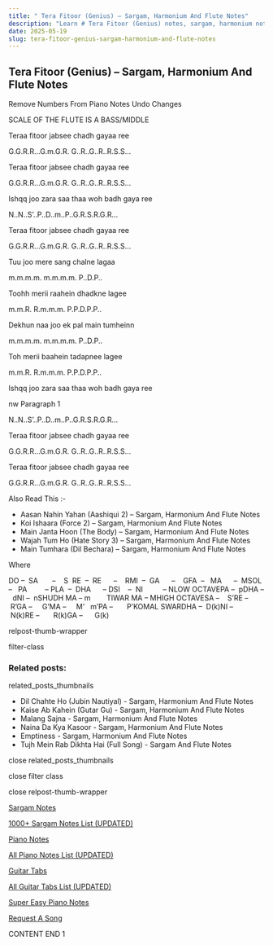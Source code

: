 ```yaml
---
title: " Tera Fitoor (Genius) – Sargam, Harmonium And Flute Notes"
description: "Learn # Tera Fitoor (Genius) notes, sargam, harmonium notations and flute notes. Easy step-by-step tutorial for beginners."
date: 2025-05-19
slug: tera-fitoor-genius-sargam-harmonium-and-flute-notes
---
```


## Tera Fitoor (Genius) – Sargam, Harmonium And Flute Notes

Remove Numbers From Piano Notes
Undo Changes

SCALE OF THE FLUTE IS A BASS/MIDDLE

Teraa fitoor jabsee chadh gayaa ree

G.G.R.R…G.m.G.R. G..R..G..R..R.S.S…

Teraa fitoor jabsee chadh gayaa ree

G.G.R.R…G.m.G.R. G..R..G..R..R.S.S…

Ishqq joo zara saa thaa woh badh gaya ree

N..N..S’..P..D..m..P..G.R.S.R.G.R…

Teraa fitoor jabsee chadh gayaa ree

G.G.R.R…G.m.G.R. G..R..G..R..R.S.S…

Tuu joo mere sang chalne lagaa

m.m.m.m. m.m.m.m. P..D.P..

Toohh merii raahein dhadkne lagee

m.m.R. R.m.m.m. P.P.D.P.P..

Dekhun naa joo ek pal main tumheinn

m.m.m.m. m.m.m.m. P..D.P..

Toh merii baahein tadapnee lagee

m.m.R. R.m.m.m. P.P.D.P.P..

Ishqq joo zara saa thaa woh badh gaya ree

nw Paragraph 1

N..N..S’..P..D..m..P..G.R.S.R.G.R…

Teraa fitoor jabsee chadh gayaa ree

G.G.R.R…G.m.G.R. G..R..G..R..R.S.S…

Teraa fitoor jabsee chadh gayaa ree

G.G.R.R…G.m.G.R. G..R..G..R..R.S.S…

Also Read This :-

- Aasan Nahin Yahan (Aashiqui 2) – Sargam, Harmonium And Flute Notes
- Koi Ishaara (Force 2) – Sargam, Harmonium And Flute Notes
- Main Janta Hoon (The Body) – Sargam, Harmonium And Flute Notes
- Wajah Tum Ho (Hate Story 3) – Sargam, Harmonium And Flute Notes
- Main Tumhara (Dil Bechara) – Sargam, Harmonium And Flute Notes

Where

DO –  SA       –    S  RE  –  RE      –    RMI  –  GA      –    GFA  –   MA      –  MSOL  –   PA         – PLA  –  DHA      – DSI    –  NI          – NLOW OCTAVEPA –  pDHA –  dNI –  nSHUDH MA – m        TIWAR MA – MHIGH OCTAVESA –    S’RE –     R’GA –     G’MA –     M’   m’PA –       P’KOMAL SWARDHA –  D(k)NI –       N(k)RE –       R(k)GA –      G(k)

relpost-thumb-wrapper

filter-class

### Related posts:

related_posts_thumbnails

- Dil Chahte Ho (Jubin Nautiyal) - Sargam, Harmonium And Flute Notes
- Kaise Ab Kahein (Gutar Gu) - Sargam, Harmonium And Flute Notes
- Malang Sajna - Sargam, Harmonium And Flute Notes
- Naina Da Kya Kasoor - Sargam, Harmonium And Flute Notes
- Emptiness - Sargam, Harmonium And Flute Notes
- Tujh Mein Rab Dikhta Hai (Full Song) - Sargam And Flute Notes

close related_posts_thumbnails

close filter class

close relpost-thumb-wrapper

[Sargam Notes](/sargam-notes.html)

[1000+ Sargam Notes List (UPDATED)](/all-songs-list-sargam-notes.html)

[Piano Notes](/piano-notes.html)

[All Piano Notes List (UPDATED)](/all-songs-list-piano-notes.html)

[Guitar Tabs](/guitar-tabs.html)

[All Guitar Tabs List (UPDATED)](/all-songs-list-guitar-tabs.html)

[Super Easy Piano Notes](https://studywall.in/)

[Request A Song](/request-a-song.html)

CONTENT END 1
